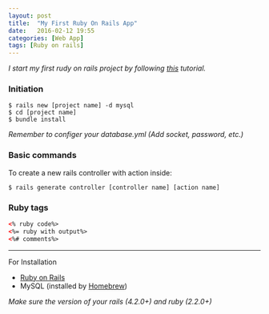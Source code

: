 ```yaml
---
layout: post
title:  "My First Ruby On Rails App"
date:   2016-02-12 19:55
categories: [Web App]
tags: [Ruby on rails]
---
```


_I start my first rudy on rails project by following [this](https://www.youtube.com/watch?v=GY7Ps8fqGdc) tutorial._
 
### Initiation

```
$ rails new [project name] -d mysql
$ cd [project name]
$ bundle install
```
_Remember to configer your database.yml (Add socket, password, etc.)_

### Basic commands

To create a new rails controller with action inside:

```
$ rails generate controller [controller name] [action name] 
```

### Ruby tags

```html
<% ruby code%>
<%= ruby with output%>
<%# comments%>
```
---

For Installation 

 - [Ruby on Rails](http://installrails.com/steps/choose_os)
 - MySQL (installed by [Homebrew](http://brew.sh))
 
 _Make sure the version of your rails (4.2.0+) and ruby (2.2.0+)_